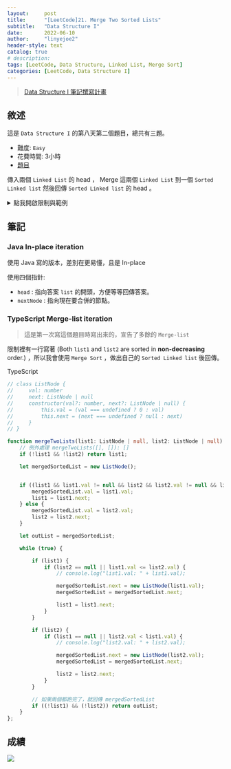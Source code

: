 ```yaml
---
layout:     post
title:      "[LeetCode]21. Merge Two Sorted Lists"
subtitle:   "Data Structure I"
date:       2022-06-10
author:     "linyejoe2"
header-style: text
catalog: true
# description: 
tags: [LeetCode, Data Structure, Linked List, Merge Sort]
categories: [LeetCode, Data Structure I]
---
```


>[Data Structure I 筆記撰寫計畫](/2022/05/30/leetcode/Data%20Structure/Data%20Structure%20I/Starting_write_Data_Structure_I_note/)

## 敘述

這是 `Data Structure I` 的第八天第二個題目，總共有三題。

+ 難度: `Easy`
+ 花費時間: 3小時
+ [題目](https://leetcode.com/problems/merge-two-sorted-lists/)

傳入兩個 `Linked List` 的 head ， Merge 這兩個 `Linked List` 到一個 `Sorted Linked list`
然後回傳 `Sorted Linked list` 的 head 。

<!--more-->

<details><summary>點我開啟限制與範例</summary>
<pre>

**限制:**

-   The number of nodes in both lists is in the range `[0, 50]`.
-   `-100 <= Node.val <= 100`
-   Both `list1` and `list2` are sorted in **non-decreasing** order.

**Example 1:**

![https://assets.leetcode.com/uploads/2020/10/03/merge_ex1.jpg]()

```=
Input: list1 = [1,2,4], list2 = [1,3,4]
Output: [1,1,2,3,4,4]
```

**Example 2:**


```=
Input: list1 = [], list2 = []
Output: []
```

**Example 3:**


```=
Input: list1 = [], list2 = [0]
Output: [0]
```
</pre></details>

## 筆記

### Java In-place iteration

使用 Java 寫的版本，差別在更易懂，且是 In-place

使用四個指針:

+ `head` : 指向答案 `list` 的開頭，方便等等回傳答案。
+ `nextNode` : 指向現在要合併的節點。

### TypeScript Merge-list iteration

>這是第一次寫這個題目時寫出來的，宣告了多餘的 `Merge-list`

限制裡有一行寫著 (Both `list1` and `list2` are sorted in **non-decreasing** order.) ，所以我會使用 `Merge Sort` ，做出自己的 `Sorted Linked list` 後回傳。

TypeScript

```ts
// class ListNode {
//     val: number
//     next: ListNode | null
//     constructor(val?: number, next?: ListNode | null) {
//         this.val = (val === undefined ? 0 : val)
//         this.next = (next === undefined ? null : next)
//     }
// }

function mergeTwoLists(list1: ListNode | null, list2: ListNode | null): ListNode | null {
    // 例外處理 mergeTwoLists([], []): []
    if (!list1 && !list2) return list1;

    let mergedSortedList = new ListNode();


    if ((list1 && list1.val != null && list2 && list2.val != null && list1.val < list2.val) || (!list2)) {
        mergedSortedList.val = list1.val;
        list1 = list1.next;
    } else {
        mergedSortedList.val = list2.val;
        list2 = list2.next;
    }

    let outList = mergedSortedList;

    while (true) {

        if (list1) {
            if (list2 == null || list1.val <= list2.val) {
                // console.log("list1.val: " + list1.val);

                mergedSortedList.next = new ListNode(list1.val);
                mergedSortedList = mergedSortedList.next;

                list1 = list1.next;
            }
        }

        if (list2) {
            if (list1 == null || list2.val < list1.val) {
                // console.log("list2.val: " + list2.val);

                mergedSortedList.next = new ListNode(list2.val);
                mergedSortedList = mergedSortedList.next;

                list2 = list2.next;
            }
        }

        // 如果兩個都跑完了，就回傳 mergedSortedList
        if ((!list1) && (!list2)) return outList;
    }
};
```




## 成績


![](https://i.imgur.com/CCWx9z5.png)

<!-- ##### 參考資料 -->